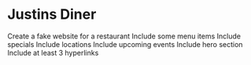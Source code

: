 # Justins Diner

Create a fake website for a restaurant
Include some menu items
Include specials
Include locations
Include upcoming events
Include hero section
Include at least 3 hyperlinks
